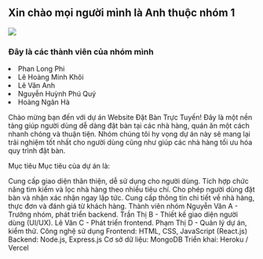 <h2>Xin chào mọi người mình là Anh thuộc nhóm 1</h2>
<img src="https://github.com/user-attachments/assets/32cebd31-f4b4-4eff-b3ec-ddac13e628c1"/>
</br>

<h3>Đây là các thành viên của nhóm mình</h3>
  <li>Phan Long Phi</li>
  <li>Lê Hoàng Minh Khôi</li>
  <li>Lê Văn Anh</li>
  <li>Nguyễn Huỳnh Phú Quý</li>
  <li>Hoàng Ngân Hà</li>
  <p>Chào mừng bạn đến với dự án Website Đặt Bàn Trực Tuyến! Đây là một nền tảng giúp người dùng dễ dàng đặt bàn tại các nhà hàng, quán ăn một cách nhanh chóng và thuận tiện. Nhóm chúng tôi hy vọng dự án này sẽ mang lại trải nghiệm tốt nhất cho người dùng cũng như giúp các nhà hàng tối ưu hóa quy trình đặt bàn.</p>


Mục tiêu
Mục tiêu của dự án là:

Cung cấp giao diện thân thiện, dễ sử dụng cho người dùng.
Tích hợp chức năng tìm kiếm và lọc nhà hàng theo nhiều tiêu chí.
Cho phép người dùng đặt bàn và nhận xác nhận ngay lập tức.
Cung cấp thông tin chi tiết về nhà hàng, thực đơn và đánh giá từ khách hàng.
Thành viên nhóm
Nguyễn Văn A - Trưởng nhóm, phát triển backend.
Trần Thị B - Thiết kế giao diện người dùng (UI/UX).
Lê Văn C - Phát triển frontend.
Phạm Thị D - Quản lý dự án, kiểm thử.
Công nghệ sử dụng
Frontend: HTML, CSS, JavaScript (React.js)
Backend: Node.js, Express.js
Cơ sở dữ liệu: MongoDB
Triển khai: Heroku / Vercel
